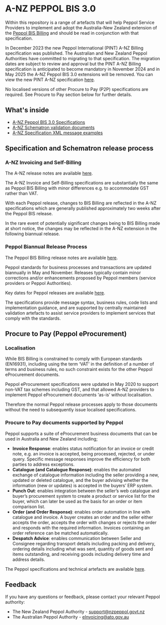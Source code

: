 # A-NZ PEPPOL BIS 3.0
Within this repository is a range of artefacts that will help Peppol Service Providers to implement and adopt the Australia-New Zealand extension of the [Peppol BIS Billing](https://docs.peppol.eu/poacc/billing/3.0/2023-Q4/) and should be read in conjunction with that specification. 

In December 2023 the new Peppol International (PINT) A-NZ Billing specification was published.  The Australian and New Zealand Peppol Authorities have committed to migrating to that specification.  The migration dates are subject to review and approval but the PINT A-NZ Billing specification is anticipated to become mandatory in November 2024 and in May 2025 the A-NZ Peppol BIS 3.0 extensions will be removed.  You can view the new PINT A-NZ specification [here](https://docs.peppol.eu/poac/aunz/).

No localised versions of other Procure to Pay (P2P) specifications are required. See Procure to Pay section below for further details.

## What's inside
* [A-NZ Peppol BIS 3.0 Specifications](https://github.com/A-NZ-PEPPOL/A-NZ-PEPPOL-BIS-3.0/tree/master/Specifications)
* [A-NZ Schematron validation documents](https://github.com/A-NZ-PEPPOL/A-NZ-PEPPOL-BIS-3.0/tree/master/Validation%20documents)
* [A-NZ Specification XML message examples](https://github.com/A-NZ-PEPPOL/A-NZ-PEPPOL-BIS-3.0/tree/master/Message%20examples)

## Specification and Schematron release process

### A-NZ Invoicing and Self-Billing

The A-NZ release notes are available [here](https://github.com/A-NZ-PEPPOL/A-NZ-PEPPOL-BIS-3.0/tree/master/Specifications).

The A-NZ Invoice and Self-Billing specifications are substantially the same as Peppol BIS Billing with minor differences e.g. to accommodate GST rather than VAT.

With each Peppol release, changes to BIS Billing are reflected in the A-NZ specifications which are generally published approximately two weeks after the Peppol BIS release.

In the rare event of potentially significant changes being to BIS Billing made at short notice, the changes may be reflected in the A-NZ extension in the following biannual release.

### Peppol Biannual Release Process

The Peppol BIS Billing release notes are available [here](https://docs.peppol.eu/poacc/upgrade-3/2023-Q4/release-notes/).

Peppol standards for business processes and transactions are updated biannually in May and November. Releases typically contain minor corrections and/or enhancements proposed by Peppol members (service providers or Peppol Authorities). 

Key dates for Peppol releases are available [here](https://peppol.eu/downloads/post-award/). 

The specifications provide message syntax, business rules, code lists and implementation guidance, and are supported by centrally maintained validation artefacts to assist service providers to implement services that comply with the standards.

## Procure to Pay (Peppol eProcurement)

### Localisation

While BIS Billing is constrained to comply with European standards (EN16931), including using the term ‘VAT’ in the definition of a number of terms and business rules, no such constraint exists for the other Peppol eProcurement documents.

Peppol eProcurement specifications were updated in May 2020 to support non-VAT tax schemes including GST, and that allowed A-NZ providers to implement Peppol eProcurement documents ‘as-is’ without localisation.

Therefore the normal Peppol release processes apply to those documents without the need to subsequently issue localised specifications.

### Procure to Pay documents supported by Peppol

Peppol supports a suite of eProcurement business documents that can be used in Australia and New Zealand including;
* **Invoice Response**: enables status notification for an invoice or credit note, e.g. an invoice is accepted, being processed, rejected, or under query. Specific message responses improve the efficiency for both parties to address exceptions.
* **Catalogue (and Catalogue Response)**: enables the automated exchange of catalogue information including the seller providing a new, updated or deleted catalogue, and the buyer advising whether the information (new or updates) is accepted in the buyers’ ERP system.
* **Punch Out**: enables integration between the seller’s web catalogue and buyer’s procurement system to create a product or service list for the buyer, which can later be used as the basis for an order or item comparison list.
* **Order (and Order Response)**: enables order automation in line with catalogue and invoice. A buyer creates an order and the seller either accepts the order, accepts the order with changes or rejects the order and responds with the required information. Invoices containing an order reference can be matched automatically.
* **Despatch Advice**: enables communication between Seller and Consignee regarding transport details including packing and delivery, ordering details including what was sent, quantity of goods sent and items outstanding, and receiving goods including delivery time and address details.

The Peppol specifications and technical artefacts are available [here](https://docs.peppol.eu/poacc/upgrade-3/2023-Q4/).

## Feedback
If you have any questions or feedback, please contact your relevant Peppol authority:

* The New Zealand Peppol Authority - [support@nzpeppol.govt.nz](mailto:support@nzpeppol.govt.nz)
* The Australian Peppol Authority - [eInvoicing@ato.gov.au](mailto:eInvoicing@ato.gov.au)

